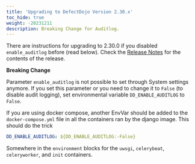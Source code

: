 ```yaml
---
title: 'Upgrading to DefectDojo Version 2.30.x'
toc_hide: true
weight: -20231211
description: Breaking Change for Auditlog.
---
```

There are instructions for upgrading to 2.30.0 if you disabled `enable_auditlog` before (read below). Check the [Release Notes](https://github.com/DefectDojo/django-DefectDojo/releases/tag/2.30.0) for the contents of the release.

**Breaking Change**

Parameter `enable_auditlog` is not possible to set through System settings anymore. If you set this parameter or you need to change it to `False` (to disable audit logging), set environmental variable `DD_ENABLE_AUDITLOG` to `False`.

If you are using docker compose, another EnvVar should be added to the `docker-compose.yml` file in all the containers ran by the django image. This should do the trick
```yaml
DD_ENABLE_AUDITLOG: ${DD_ENABLE_AUDITLOG:-False}
```
Somewhere in the `environment` blocks for the `uwsgi`, `celerybeat`, `celeryworker`, and `init` containers.